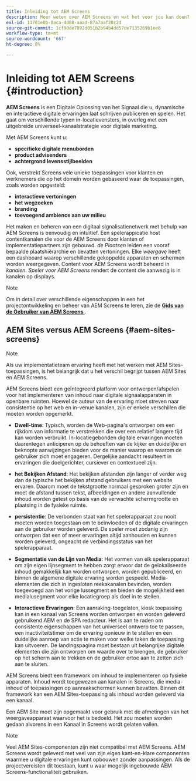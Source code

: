 ```yaml
---
title: Inleiding tot AEM Screens
description: Meer weten over AEM Screens en wat het voor jou kan doen?
exl-id: 11781e0b-0aca-4d08-aaad-87a7aaf28c24
source-git-commit: 1cf90de7892d051b2b94b4dd57de7135269b1ee8
workflow-type: tm+mt
source-wordcount: '667'
ht-degree: 8%

---
```


# Inleiding tot AEM Screens {#introduction}

**AEM Screens** is een Digitale Oplossing van het Signaal die u, dynamische en interactieve digitale ervaringen laat schrijven publiceren en spelen. Het gaat om verschillende typen in-locatievensters, in overleg met een uitgebreide universeel-kanaalstrategie voor digitale marketing.

Met AEM Screens kunt u:

* **specifieke digitale menuborden**
* **product advisenders**
* **achtergrond levensstijlbeelden**

Ook, verstrekt Screens vele unieke toepassingen voor klanten en werknemers die op het domein worden gebaseerd waar de toepassingen, zoals worden opgesteld:

* **interactieve vertoningen**
* **het wegzoeken**
* **branding**
* **toevoegend ambience aan uw milieu**

Het maken en beheren van een digitaal signalisatienetwerk met behulp van AEM Screens is eenvoudig en intuïtief. Een spelerappicatie host contentkanalen die voor de AEM Screens door klanten of implementatiepartners zijn gebouwd. *de Plaatsen* leiden een vooraf bepaalde plaatshiërarchie en bevatten vertoningen. Elke *weergave* heeft een dashboard waarop verschillende gekoppelde apparaten en schermen worden weergegeven. Content voor AEM Screens wordt beheerd in *kanalen*. *Speler voor AEM Screens* rendert de content die aanwezig is in kanalen op displays.

>[!NOTE]
>
>Om in detail over verschillende eigenschappen in een het projectontwikkeling en beheer van AEM Screens te leren, zie de **[Gids van de Gebruiker van AEM Screens ](https://experienceleague.adobe.com/nl/docs/experience-manager-screens/user-guide/aem-screens-introduction)**.

## AEM Sites versus AEM Screens {#aem-sites-screens}

>[!NOTE]
>
>Als uw implementatieteam ervaring heeft met het werken met AEM Sites-toepassingen, is het belangrijk dat u het verschil begrijpt tussen AEM Sites en AEM Screens.

AEM Screens biedt een geïntegreerd platform voor ontwerpen/afspelen voor het implementeren van inhoud naar digitale signaalapparaten in openbare ruimten. Hoewel de auteur van de ervaring moet streven naar consistentie op het web en in-venue kanalen, zijn er enkele verschillen die moeten worden opgemerkt.

* **Dwell-time**: Typisch, worden de Web-pagina&#39;s ontworpen om een rijkdom van informatie te verstrekken die over een relatief langere tijd kan worden verbruikt. In-locatiegebonden digitale ervaringen moeten daarentegen anticiperen op de behoeften van de kijker en duidelijke en beknopte aanwijzingen bieden voor de manier waarop en waarom de gebruiker zich moet engageren. Dergelijke aandacht resulteert in ervaringen die doelgerichter, cursiever en contextueel zijn.

* **het Bekijken Afstand**: Het bekijken afstanden zijn langer of verder weg dan de typische het bekijken afstand gebruikers met een website ervaren. Daarom moet de tekstgrootte normaal gesproken groter zijn en moet de afstand tussen tekst, afbeeldingen en andere aanvullende inhoud worden getest op basis van de verwachte schermgrootte en plaatsing in de fysieke ruimte.

* **persistentie**: De verbonden staat van het spelerapparaat zou nooit moeten worden toegestaan om te beïnvloeden of de digitale ervaringen aan de gebruiker worden geleverd. De speler moet zodanig zijn ontworpen dat een of meer ervaringen altijd aanhouden en kunnen worden geleverd, ongeacht de verbindingsstatus van het spelerapparaat.

* **Segmentatie van de Lijn van Media**: Het vormen van elk spelerapparaat om zijn eigen lijnsegment te hebben zorgt ervoor dat de gelokaliseerde inhoud gemakkelijk kan worden ontworpen, worden gepubliceerd, en binnen de algemene digitale ervaring worden gespeeld. Media-elementen die zich in ingesloten reekskanalen bevinden, worden toegevoegd aan het vorige lussegment en bieden de mogelijkheid een medialusegment voor elke locatiegroep als doel in te stellen.

* **Interactieve Ervaringen**: Een aanraking-toegelaten, kiosk toepassing kan in een kanaal van Screens worden ontworpen en worden geleverd gebruikend AEM en de SPA redacteur. Het is aan te raden om consistente eigenschappen van het universeel ontwerp toe te passen, een inactiviteitstimer om de ervaring opnieuw in te stellen en een duidelijke aanroep van actie te maken voor welke taken de toepassing kan uitvoeren. De landingspagina moet bestaan uit belangrijke digitale elementen die zijn ontworpen om waarde over te brengen, de gebruiker op het scherm aan te trekken en de gebruiker ertoe aan te zetten zich aan te sluiten.

AEM Screens biedt een framework om inhoud te implementeren op fysieke apparaten. Inhoud wordt toegewezen aan kanalen in Screens, die media-inhoud of toepassingen op aanraakschermen kunnen bevatten. Binnen dit framework kan een AEM Sites-toepassing als inhoud worden geleverd via een kanaal.

Een AEM Site moet zijn opgemaakt voor gebruik met de afmetingen van het weergaveapparaat waarvoor het is bedoeld. Het zou moeten worden gedaan alvorens in een Kanaal in Screens wordt gelaten vallen.

>[!NOTE]
>Veel AEM Sites-componenten zijn niet compatibel met AEM Screens. AEM Screens wordt geleverd met veel van zijn eigen kant-en-klare componenten waarmee u digitale ervaringen kunt opbouwen zonder aanpassingen. Als de projectvereisten dit toestaan, kunt u waar mogelijk ingebouwde AEM Screens-functionaliteit gebruiken.
